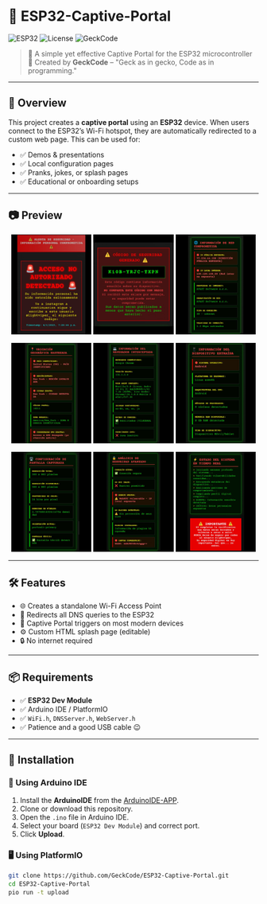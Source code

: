 # 🛜 ESP32-Captive-Portal

![ESP32](https://img.shields.io/badge/ESP32-Captive--Portal-blue.svg)
![License](https://img.shields.io/badge/license-MIT-green.svg)
![GeckCode](https://img.shields.io/badge/by-GeckCode-8A2BE2.svg)

> 📡 A simple yet effective Captive Portal for the ESP32 microcontroller  
> 🦎 Created by **GeckCode** – "Geck as in gecko, Code as in programming."

---

## 🚀 Overview

This project creates a **captive portal** using an **ESP32** device. When users connect to the ESP32’s Wi-Fi hotspot, they are automatically redirected to a custom web page. This can be used for:

- ✅ Demos & presentations
- ✅ Local configuration pages
- ✅ Pranks, jokes, or splash pages
- ✅ Educational or onboarding setups

---

## 📷 Preview

<p align="center">
  <img src="https://github.com/GeckCore/ESP32-CAPTIVE-PORTAL/blob/main/img/photo_2025-06-04_19-34-42.jpg?raw=true" width="32%" />
  <img src="https://github.com/GeckCore/ESP32-CAPTIVE-PORTAL/blob/main/img/photo_2025-06-04_19-35-05.jpg?raw=true" width="32%" />
  <img src="https://github.com/GeckCore/ESP32-CAPTIVE-PORTAL/blob/main/img/photo_2025-06-04_19-35-14.jpg?raw=true" width="32%" />
</p>
<p align="center">
  <img src="https://github.com/GeckCore/ESP32-CAPTIVE-PORTAL/blob/main/img/photo_2025-06-04_19-35-22.jpg?raw=true" width="32%" />
  <img src="https://github.com/GeckCore/ESP32-CAPTIVE-PORTAL/blob/main/img/photo_2025-06-04_19-35-31.jpg?raw=true" width="32%" />
  <img src="https://github.com/GeckCore/ESP32-CAPTIVE-PORTAL/blob/main/img/photo_2025-06-04_19-35-36.jpg?raw=true" width="32%" />
</p>
<p align="center">
  <img src="https://github.com/GeckCore/ESP32-CAPTIVE-PORTAL/blob/main/img/photo_2025-06-04_19-35-42.jpg?raw=true" width="32%" />
  <img src="https://github.com/GeckCore/ESP32-CAPTIVE-PORTAL/blob/main/img/photo_2025-06-04_19-35-47.jpg?raw=true" width="32%" />
  <img src="https://github.com/GeckCore/ESP32-CAPTIVE-PORTAL/blob/main/img/photo_2025-06-04_19-35-55.jpg?raw=true" width="32%" />
</p>


---

## 🛠 Features

- 🌐 Creates a standalone Wi-Fi Access Point
- 🔁 Redirects all DNS queries to the ESP32
- 🧭 Captive Portal triggers on most modern devices
- ⚙️ Custom HTML splash page (editable)
- 🔒 No internet required

---

## 📦 Requirements

- ✅ **ESP32 Dev Module**
- ✅ Arduino IDE / PlatformIO
- ✅ `WiFi.h`, `DNSServer.h`, `WebServer.h`
- ✅ Patience and a good USB cable 😉

---

## 🧪 Installation

### 🧰 Using Arduino IDE

1. Install the **ArduinoIDE** from the [ArduinoIDE-APP]([https://github.com/espressif/arduino-esp32](https://www.arduino.cc/en/software/)).
2. Clone or download this repository.
3. Open the `.ino` file in Arduino IDE.
4. Select your board (`ESP32 Dev Module`) and correct port.
5. Click **Upload**.

### 🖥 Using PlatformIO

```bash
git clone https://github.com/GeckCode/ESP32-Captive-Portal.git
cd ESP32-Captive-Portal
pio run -t upload
